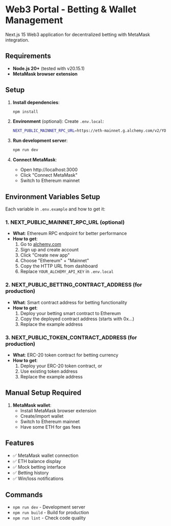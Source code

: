 # Web3 Portal - Betting & Wallet Management

Next.js 15 Web3 application for decentralized betting with MetaMask integration.

## Requirements

- **Node.js 20+** (tested with v20.15.1)
- **MetaMask browser extension**

## Setup

1. **Install dependencies**:

   ```bash
   npm install
   ```

2. **Environment** (optional):
   Create `.env.local`:

   ```bash
   NEXT_PUBLIC_MAINNET_RPC_URL=https://eth-mainnet.g.alchemy.com/v2/YOUR_API_KEY
   ```

3. **Run development server**:

   ```bash
   npm run dev
   ```

4. **Connect MetaMask**:
   - Open http://localhost:3000
   - Click "Connect MetaMask"
   - Switch to Ethereum mainnet

## Environment Variables Setup

Each variable in `.env.example` and how to get it:

### 1. **NEXT_PUBLIC_MAINNET_RPC_URL** (optional)

- **What**: Ethereum RPC endpoint for better performance
- **How to get**:
  1. Go to [alchemy.com](https://alchemy.com)
  2. Sign up and create account
  3. Click "Create new app"
  4. Choose "Ethereum" + "Mainnet"
  5. Copy the HTTP URL from dashboard
  6. Replace `YOUR_ALCHEMY_API_KEY` in `.env.local`

### 2. **NEXT_PUBLIC_BETTING_CONTRACT_ADDRESS** (for production)

- **What**: Smart contract address for betting functionality
- **How to get**:
  1. Deploy your betting smart contract to Ethereum
  2. Copy the deployed contract address (starts with 0x...)
  3. Replace the example address

### 3. **NEXT_PUBLIC_TOKEN_CONTRACT_ADDRESS** (for production)

- **What**: ERC-20 token contract for betting currency
- **How to get**:
  1. Deploy your ERC-20 token contract, or
  2. Use existing token address
  3. Replace the example address

## Manual Setup Required

1. **MetaMask wallet**:
   - Install MetaMask browser extension
   - Create/import wallet
   - Switch to Ethereum mainnet
   - Have some ETH for gas fees

## Features

- ✅ MetaMask wallet connection
- ✅ ETH balance display
- ✅ Mock betting interface
- ✅ Betting history
- ✅ Win/loss notifications

## Commands

- `npm run dev` - Development server
- `npm run build` - Build for production
- `npm run lint` - Check code quality

